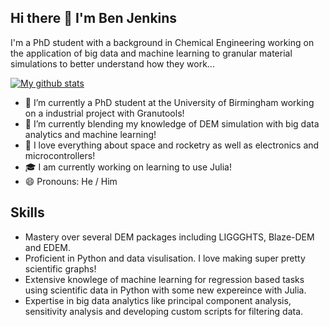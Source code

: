## Hi there 👋 I'm Ben Jenkins

I'm a PhD student with a background in Chemical Engineering working on the application of big data and machine learning to granular material simulations to better understand how they work...

<a href="https://github.com/anuraghazra/github-readme-stats">
  <img align="center" src="https://github-readme-stats.anuraghazra1.vercel.app/api?username=BenDJenkins&show_icons=true&line_height=27&include_all_commits=true" alt="My github stats" />
</a>
 

- 🔭 I’m currently a PhD student at the University of Birmingham working on a industrial project with Granutools!
- 🌱 I’m currently blending my knowledge of DEM simulation with big data analytics and machine learning!
- 💬 I love everything about space and rocketry as well as electronics and microcontrollers!
- ‍🎓 I am currently working on learning to use Julia!
- 😄 Pronouns: He / Him

## Skills
- Mastery over several DEM packages including LIGGGHTS, Blaze-DEM and EDEM.
- Proficient in Python and data visulisation. I love making super pretty scientific graphs!
- Extensive knowlege of machine learning for regression based tasks using scientific data in Python with some new expereince with Julia.
- Expertise in big data analytics like principal component analysis, sensitivity analysis and developing custom scripts for filtering data.

<!--
Some of my projects:

**BenDJenkins/BenDJenkins** is a ✨ _special_ ✨ repository because its `README.md` (this file) appears on your GitHub profile.

Here are some ideas to get you started:

- 🔭 I’m currently working on ...
- 🌱 I’m currently learning ...
- 👯 I’m looking to collaborate on ...
- 🤔 I’m looking for help with ...
- 💬 Ask me about ...
- 📫 How to reach me: ...
- 😄 Pronouns: ...
- ⚡ Fun fact: ...
-->
